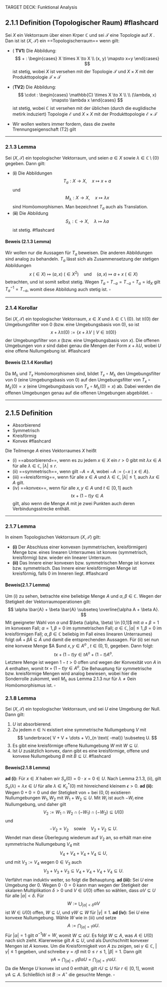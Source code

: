 
TARGET DECK: Funktional Analysis
## 2.1.1 Definition (Topologischer Raum) #flashcard 

Sei $X$ ein Vektorraum über einen Krper $\mathbb{C}$ und sei $\mathcal{T}$ eine Topologie auf $X$ .
Dan ist ist ($X$, $\mathcal{T}$) ein ==Topologischerraum== wenn gilt:

- ( **TV1**) Die Abbildung:
$$ + : 
\begin{cases} X \times X \to X \\
(x, y) \mapsto x+y
\end{cases} 
$$
ist stetig, wobei $X$ ist versehen mit der Topologie $\mathcal{T}$ und $X \times X$ mit der Produkttopologie 
$\mathcal{T\times T}$ 

- (**TV2**) Die Abbildung:
$$
\cdot :
\begin{cases}
\mathbb{C} \times X \to X \\ \\
(\lambda, x) \mapsto \lambda x
\end{cases}
$$
ist stetig, wobei $\mathbb{C}$ ist versehen mit der üblichen (durch die euglidische metirk induziert) Topologie $\mathcal{E}$ und $X \times X$ mit der Produkttopologie $\mathcal{E\times T}$

- Wir wollen weiters immer fordern, dass die zweite Trennungseigenschaft (T2) gilt
<!--ID: 1741009798956-->

---

### 2.1.3 Lemma

Sei $(X, \mathcal{T})$ ein topologischer Vektorraum, und seien $a \in X$ sowie $\lambda \in \mathbb{C} \setminus \{0\}$ gegeben. Dann gilt: 
- (**i**) Die Abbildungen $$ T_a: X \to X, \quad x \mapsto x + a $$ und $$ M_{\lambda}: X \to X, \quad x \mapsto \lambda x $$ sind Homöomorphismen. Man bezeichnet $T_a$ auch als Translation.
- (**ii**) Die Abbildung $$ S_{\lambda}: \mathbb{C} \to X, \quad \lambda \mapsto \lambda a $$ ist stetig. #flashcard 
#### Beweis (2.1.3 Lemma)

Wir wollen nur die Aussagen für $T_a$ beweisen. Die anderen Abbildungen sind analog zu behandeln. $T_a$ lässt sich als Zusammensetzung der stetigen Abbildungen $$ x \ (\in X) \mapsto (a, x) \ (\in X^2) \quad \text{und} \quad (a, x) \mapsto a + x \ (\in X) $$ betrachten, und ist somit selbst stetig. Wegen $T_a \circ T_{-a} = T_{-a} \circ T_a = \text{id}_X$ gilt $T_a^{-1} = T_{-a}$, womit diese Abbildung auch stetig ist. $\square$
<!--ID: 1741010621581-->

---

### 2.1.4 Korollar 

Sei $(X, \mathcal{T})$ ein topologischer Vektorraum, $x \in X$ und $\lambda \in \mathbb{C} \setminus \{0\}$. Ist $\mathfrak{U}(0)$ der Umgebungsfilter von $0$ (bzw. eine Umgebungsbasis von $0$), so ist $$ x + \lambda \mathfrak{U}(0) := \{x + \lambda V \mid V \in \mathfrak{U}(0)\} $$ der Umgebungsfilter von $x$ (bzw. eine Umgebungsbasis von $x$). Die offenen Umgebungen von $x$ sind dabei genau die Mengen der Form $x + \lambda U$, wobei $U$ eine offene Nullumgebung ist. #flashcard 
#### Beweis (2.1.4 Korollar)

Da $M_\lambda$ und $T_x$ Homöomorphismen sind, bildet $T_x \circ M_\lambda$ den Umgebungsfilter von $0$ (eine Umgebungsbasis von $0$) auf den Umgebungsfilter von $T_x \circ M_\lambda(0) = x$ (eine Umgebungsbasis von $T_x \circ M_\lambda(0) = x$) ab. Dabei werden die offenen Umgebungen genau auf die offenen Umgebungen abgebildet. $\square$
<!--ID: 1741011262306-->

---
## 2.1.5 Definition 
- Absorbierend
- Symmetrisch
- Kreisförmig
- Konvex #flashcard 

Die Teilmenge $A$ eines Vektorraumes $X$ heißt 
- (i) ==absorbierend==, wenn es zu jedem $x \in X$ ein $r > 0$ gibt mit $\lambda x \in A$ für alle $\lambda \in \mathbb{C}$, $|\lambda| \leq r$. 
- (ii) ==symmetrisch==, wenn gilt $-A = A$, wobei $-A := \{-x \mid x \in A\}$. 
- (iii) ==kreisförmig==, wenn für alle $x \in A$ und $\lambda \in \mathbb{C}$, $|\lambda| \leq 1$, auch $\lambda x \in A$ gilt. 
- (iv) ==konvex==, wenn für alle $x, y \in A$ und $t \in [0,1]$ auch $$ tx + (1 - t)y \in A $$ gilt, also wenn die Menge $A$ mit je zwei Punkten auch deren Verbindungsstrecke enthält. 
<!--ID: 1741011563358-->

---
### 2.1.7 Lemma

In einem Topologischen Vektorraum $(X, \mathcal{T})$ gilt: 
- **(i)** Der Abschluss einer konvexen (symmetrischen, kreisförmigen) Menge bzw. eines linearen Unterraumes ist konvex (symmetrisch, kreisförmig) bzw. wieder ein linearer Unterraum.
- **(ii)** Das Innere einer konvexen bzw. symmetrischen Menge ist konvex bzw. symmetrisch. Das Innere einer kreisförmigen Menge ist kreisförmig, falls $0$ im Inneren liegt. #flashcard 
#### Beweis(2.1.7 Lemma)

Um (i) zu sehen, betrachte eine beliebige Menge $A$ und $\alpha, \beta \in \mathbb{C}$. Wegen der Stetigkeit der Vektorraumoperationen gilt: $$ \alpha \bar{A} + \beta \bar{A} \subseteq \overline{\alpha A + \beta A}. $$  Mit geeigneter Wahl von $\alpha$ und $\beta $($\alpha, \beta) \in [0,1]$ mit $\alpha + \beta = 1$ im konvexen Fall; $\alpha = 1, \beta = 0$ im symmetrischen Fall; $\alpha \in \mathbb{C}, |\alpha| \leq 1, \beta = 0$ im kreisförmigen Fall; $\alpha, \beta \in \mathbb{C}$ beliebig im Fall eines linearen Unterraumes) folgt $\alpha \bar{A} + \beta \bar{A} \subseteq \bar{A}$ und damit die entsprechenden Aussagen. 
Für (ii) sei nun eine konvexe Menge $A $und $x, y \in A^o$ , $t \in (0,1)$, gegeben. Dann folgt: $$ t x + (1 - t) y \in t A^o + (1 - t) A^o. $$  Letztere Menge ist wegen $1 - t > 0$ offen und wegen der Konvexität von $A$ in $A$ enthalten, womit $t x + (1 - t) y \in A^o$. Die Behauptung für symmetrische bzw. kreisförmige Mengen wird analog bewiesen, wobei hier die Sonderrolle zukommt, weil $M_\lambda$ aus Lemma 2.1.3 nur für $\lambda \neq 0$ein Homöomorphismus ist. $\square$
<!--ID: 1741013385808-->

### 2.1.8 Lemma

Sei $(X, \mathcal{T})$ ein topologischer Vektorraum, und sei $U$ eine Umgebung der Null. Dann gilt: 
1. $U$ ist absorbierend.
2. Zu jedem $n \in \mathbb{N}$ existiert eine symmetrische Nullumgebung $V$ mit $$ \underbrace{   V + V + \dots + V}_{n \text{ -mal}} \subseteq U. $$
3. Es gibt eine kreisförmige offene Nullumgebung $W$ mit $W \subseteq U$. 
4. Ist $U$ zusätzlich konvex, dann gibt es eine kreisförmige, offene und konvexe Nullumgebung $B$ mit $B \subseteq U$. #flashcard 
#### Beweis(2.1.8 Lemma)
<!--ID: 1741086872713-->


**ad (i):** Für $x \in X$ haben wir $S_x(0) = 0 \cdot x = 0 \in U$. Nach Lemma 2.1.3, (ii), gilt $S_x(\lambda) = \lambda x \in U$ für alle $\lambda \in K_c^* (0)$ mit hinreichend kleinem $\epsilon > 0$. 
**ad (ii):** Wegen $0 + 0 = 0$ und der Stetigkeit von $+$ bei $(0,0)$ existieren Nullumgebungen $W_1, W_2$ mit $W_1 + W_2 \subseteq U$. Mit $W_i$ ist auch $-W_i$ eine Nullumgebung, und daher gilt $$ V_2 := W_1 \cap W_2 \cap (-W_1) \cap (-W_2) \subseteq U(0) $$ und $$ -V_2 = V_2 \quad \text{sowie} \quad V_2 + V_2 \subseteq U. $$ Wendet man diese Überlegung wiederum auf $V_2$ an, so erhält man eine symmetrische Nullumgebung $V_4$ mit $$ V_4 + V_4 + V_4 + V_4 \subseteq U, $$ und mit $V_3 := V_4$ wegen $0 \in V_3$ auch $$ V_3 + V_3 + V_3 \subseteq V_4 + V_4 + V_4 + V_4 \subseteq U. $$ Verfährt man induktiv weiter, so folgt die Behauptung.
**ad (iii):** Sei $U$ eine Umgebung der $0$. Wegen $0 \cdot 0 = 0$ kann man wegen der Stetigkeit der skalaren Multiplikation $\delta > 0$ und $V \in U(0)$ offen so wählen, dass $\alpha V \subseteq U$ für alle $|\alpha| < \delta$. Für $$ W := \bigcup_{|\alpha|<\delta} \alpha V $$ ist $W \in U(0)$ offen, $W \subseteq U$, und $\gamma W \subseteq W$ für $|\gamma| \leq 1$. 
**ad (iv):** Sei $U$ eine konvexe Nullumgebung. Wähle $W$ wie in (iii) und setze $$ A := \bigcap_{|\alpha|=1} \alpha U. $$ Für $|\alpha| = 1$ gilt $\alpha^{-1} W = W$, womit $W \subseteq \alpha U$. Es folgt $W \subseteq A$, was $A \in U(0)$ nach sich zieht. Klarerweise gilt $A \subseteq U$, und als Durchschnitt konvexer Mengen ist $A$ konvex. Um die Kreisförmigkeit von $A$ zu zeigen, sei $\gamma \in \mathbb{C}$, $|\gamma| \leq 1$ gegeben, und schreibe $\gamma = r \beta$ mit $0 \leq r \leq 1$, $|\beta| = 1$. Dann gilt $$ \gamma A = \bigcap_{|\alpha|=1} r\beta \alpha U = \bigcap_{|\alpha|=1} r \alpha U. $$ Da die Menge $U$ konvex ist und $0$ enthält, gilt $rU \subseteq U$ für $r \in [0,1]$, womit $\gamma A \subseteq A$. Schließlich ist $B := A^\circ$ die gesuchte Menge. $\square$
<!--ID: 1741086716988-->


---
